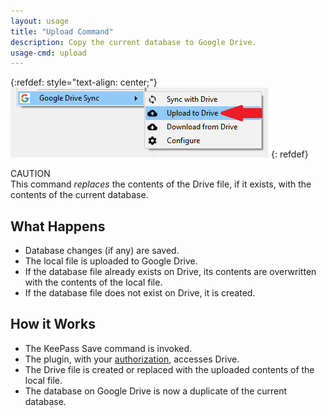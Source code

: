 ```yaml
---
layout: usage
title: "Upload Command"
description: Copy the current database to Google Drive.
usage-cmd: upload
---
```


{:refdef: style="text-align: center;"}
![The Upload Command](../assets/img/upload.png)
{: refdef}

<div class='highlightbox'>
<div class='highlightboxtitle'>CAUTION</div>
This command <em>replaces</em> the contents of the Drive file, if it exists,
with the contents of the current database.
</div>

## What Happens
* Database changes (if any) are saved.
* The local file is uploaded to Google Drive.
* If the database file already exists on Drive, its contents are overwritten
with the contents of the local file.
* If the database file does not exist on Drive, it is created.


## How it Works
* The KeePass Save command is invoked.
* The plugin, with your [authorization](../misc/authorization), accesses
Drive.
* The Drive file is created or replaced with the uploaded contents of
the local file.
* The database on Google Drive is now a duplicate of the current database.